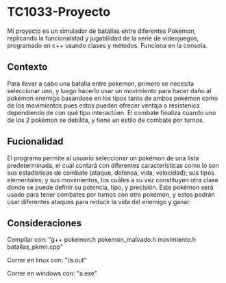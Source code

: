 # TC1033-Proyecto
Mi proyecto es un simulador de batallas entre diferentes Pokémon, replicando la funcionalidad y jugabilidad de la serie de videojuegos, programado en c++ usando clases y métodos. Funciona en la consola.
## Contexto
Para llevar a cabo una batalla entre pokemon, primero se necesita seleccionar uno, y luego hacerlo usar un movimiento para hacer daño al pokémon enemigo basandose en los tipos tanto de ambos pokémon como de los movimientos pues estos pueden ofrecer ventaja o resistenica dependiendo de con qué tipo interactúen. El combate finaliza cuando uno de los 2 pokémon se debilita, y tiene un estilo de combate por turnos.
## Fucionalidad
El programa permite al usuario seleccionar un pokémon de una lista predeterminada, el cuál contará con diferentes características como lo son sus estadísticas de combate (ataque, defensa, vida, velocidad); sus tipos elementales; y sus movimientos, los cuáles a su vez constituyen otra clase donde se puede definir su potencia, tipo, y precisión. Este pokémon será usado para tener combates por turnos con otro pokémon, y estos podrán usar diferentes ataques para reducir la vida del enemigo y ganar.
## Consideraciones
Compilar con:
    "g++ pokemon.h pokemon_malvado.h movimiento.h batallas_pkmn.cpp"
    
 Correr en linux con:
      "/a.out"
      
 Correr en windows con:
      "a.exe"
